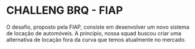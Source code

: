 # CHALLENG BRQ - FIAP

O desafio, proposto pela FIAP, consiste em desenvolver um novo 
sistema de locação de automóveis. A princípio, nossa squad buscou 
criar uma alternativa de locação fora da curva que temos atualmente 
no mercado.
